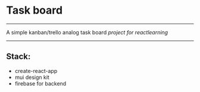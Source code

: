 # Task board

---

A simple kanban/trello analog task board
_project for reactlearning_

---

## Stack:
- create-react-app
- mui design kit
- firebase for backend
